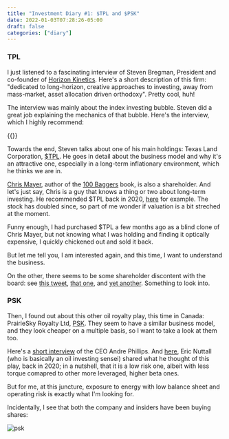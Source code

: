 ```yaml
---
title: "Investment Diary #1: $TPL and $PSK"
date: 2022-01-03T07:28:26-05:00
draft: false
categories: ["diary"]
---
```


### TPL

I just listened to a fascinating interview of Steven Bregman, President and co-founder of [Horizon Kinetics](https://horizonkinetics.com/). Here's a short description of this firm: "dedicated to long-horizon, creative approaches to investing, away from mass-market, asset allocation driven orthodoxy". Pretty cool, huh!

The interview was mainly about the index investing bubble. Steven did a great job explaining the mechanics of that bubble. Here's the interview, which I highly recommend:

{{<youtube nwhWyxMy6ow>}}

Towards the end, Steven talks about one of his main holdings: Texas Land Corporation, [$TPL](https://finance.yahoo.com/quote/TPL?p=TPL&.tsrc=fin-srch). He goes in detail about the business model and why it's an attractive one, especially in a long-term inflationary environment, which he thinks we are in.

[Chris Mayer](https://twitter.com/chriswmayer), author of the [100 Baggers](https://www.amazon.ca/100-Baggers-Stocks-100-1/dp/1621291650) book, is also a shareholder. And let's just say, Chris is a guy that knows a thing or two about long-term investing. He recommended $TPL back in 2020, [here](https://www.youtube.com/watch?v=yPcMq0JlykE) for example. The stock has doubled since, so part of me wonder if valuation is a bit streched at the moment.

Funny enough, I had purchased $TPL a few months ago as a blind clone of Chris Mayer, but not knowing what I was holding and finding it optically expensive, I quickly chickened out and sold it back.

But let me tell you, I am interested again, and this time, I want to understand the business.

On the other, there seems to be some shareholder discontent with the board: see [this tweet](https://twitter.com/mailboxmoney6/status/1473390354317471745), [that one](https://twitter.com/ATG_Capital/status/1470782451794522119), and [yet another](https://twitter.com/ATG_Capital/status/1472587133726515203). Something to look into.

### PSK

Then, I found out about this other oil royalty play, this time in Canada: PrairieSky Royalty Ltd, [PSK](https://finance.yahoo.com/quote/PSK.TO?p=PSK.TO&.tsrc=fin-srch). They seem to have a similar business model, and they look cheaper on a multiple basis, so I want to take a look at them too.

Here's a [short interview](https://www.bnnbloomberg.ca/company-news/video/prairiesky-s-728m-royalty-buy-expected-to-juice-cash-flow~2344912) of the CEO Andre Phillips. And [here](https://www.bnnbloomberg.ca/investing/video/eric-nuttall-discusses-prairiesky~1898764), Eric Nuttall (who is basically an oil investing sensei) shared what he thought of this play, back in 2020; in a nutshell, that it is a low risk one, albeit with less torque comapred to other more leveraged, higher beta ones. 

But for me, at this juncture, exposure to energy with low balance sheet and operating risk is exactly what I'm looking for.

Incidentally, I see that both the company and insiders have been buying shares:

![psk](/images/psk.png)
